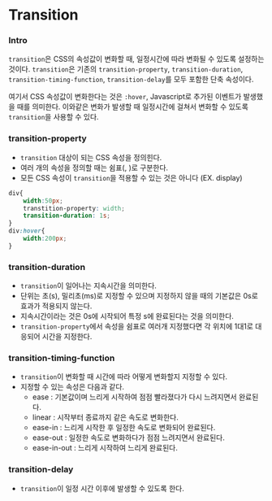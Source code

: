 # Transition



### Intro

`transition`은 CSS의 속성값이 변화할 때, 일정시간에 따라 변화될 수 있도록 설정하는 것이다. `transition`은 기존의 `transition-property`, `transition-duration`, `transition-timing-function`, `transition-delay`를 모두 포함한 단축 속성이다.

여기서 CSS 속성값이 변화한다는 것은 `:hover`, Javascript로 추가된 이벤트가 발생했을 때를 의미한다. 이와같은 변화가 발생할 때 일정시간에 걸쳐서 변화할 수 있도록 `transition`을 사용할 수 있다.



### transition-property

- `transition` 대상이 되는 CSS 속성을 정의힌다.
- 여러 개의 속성을 정의할 때는 쉼표(, )로 구분한다.
- 모든 CSS 속성이 `transition`을 적용할 수 있는 것은 아니다 (EX. display) 

```css
div{
    width:50px;
    transtition-property: width;
    transition-duration: 1s;
}
div:hover{
    width:200px;
}
```



### transition-duration

- `transition`이 일어나는 지속시간을 의미한다. 
- 단위는 초(s), 밀리초(ms)로 지정할 수 있으며 지정하지 않을 때의 기본값은 0s로 효과가 적용되지 않는다.
- 지속시간이라는 것은 0s에 시작되어 특정 s에 완료된다는 것을 의미한다.
- `transition-property`에서 속성을 쉼표로 여러개 지정했다면 각 위치에 1대1로 대응되어 시간을 지정한다.



### transition-timing-function

- `transition`이 변화할 때 시간에 따라 어떻게 변화할지 지정할 수 있다.
- 지정할 수 있는 속성은 다음과 같다.
  - ease : 기본값이며 느리게 시작하여 점점 빨라졌다가 다시 느려지면서 완료된다.
  - linear : 시작부터 종료까지 같은 속도로 변화한다.
  - ease-in : 느리게 시작한 후 일정한 속도로 변화되어 완료된다.
  - ease-out : 일정한 속도로 변화하다가 점점 느려지면서 완료된다.
  - ease-in-out : 느리게 시작하여 느리게 완료된다.



### transition-delay

- `transition`이 일정 시간 이후에 발생할 수 있도록 한다.